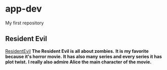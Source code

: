 # app-dev
My first repository 
## Resident Evil
[ResidentEvil](https://www.imdb.com/title/tt0120804/)
**The Resident Evil is all about zombies.**
**It is my favorite because it's horror movie.**
**It has also many series and every series it has plot twist.**
**I really also admire Alice the main character of the movie.**

